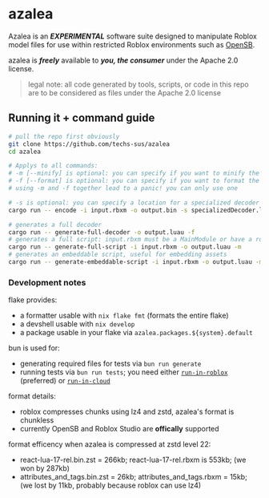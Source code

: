 # azalea

Azalea is an **_EXPERIMENTAL_** software suite designed to manipulate Roblox model files for use within restricted Roblox environments such as [OpenSB](https://github.com/Open-SB/OpenSB).

azalea is **_freely_** available to **_you, the consumer_** under the Apache 2.0 license.

> legal note: all code generated by tools, scripts, or code in this repo are to be considered as files under the Apache 2.0 license

## Running it + command guide

```bash
# pull the repo first obviously
git clone https://github.com/techs-sus/azalea
cd azalea

# Applys to all commands:
# -m [--minify] is optional: you can specify if you want to minify the luau result via darklua
# -f [--format] is optional: you can specify if you want to format the luau result via stylua
# using -m and -f together lead to a panic! you can only use one

# -s is optional: you can specify a location for a specialized decoder to be generated
cargo run -- encode -i input.rbxm -o output.bin -s specializedDecoder.luau -m

# generates a full decoder
cargo run -- generate-full-decoder -o output.luau -f
# generates a full script: input.rbxm must be a MainModule or have a root ModuleScript
cargo run -- generate-full-script -i input.rbxm -o output.luau -m
# generates an embeddable script, useful for embedding assets
cargo run -- generate-embeddable-script -i input.rbxm -o output.luau -m
```

### Development notes

flake provides:

- a formatter usable with `nix flake fmt` (formats the entire flake)
- a devshell usable with `nix develop`
- a package usable in your flake via `azalea.packages.${system}.default`

bun is used for:

- generating required files for tests via `bun run generate`
- running tests via `bun run tests`; you need either [`run-in-roblox`](https://github.com/rojo-rbx/run-in-roblox) (preferred) or [`run-in-cloud`](https://github.com/techs-sus/run-in-cloud)

format details:

- roblox compresses chunks using lz4 and zstd, azalea's format is chunkless
- currently OpenSB and Roblox Studio are **offically** supported

format efficency when azalea is compressed at zstd level 22:

- react-lua-17-rel.bin.zst = 266kb; react-lua-17-rel.rbxm is 553kb; (we won by 287kb)
- attributes_and_tags.bin.zst = 26kb; attributes_and_tags.rbxm = 15kb; (we lost by 11kb, probably because roblox can use lz4)
